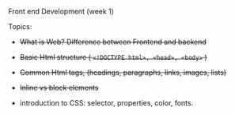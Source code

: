 Front end Development (week 1)

Topics:
* ~~What is Web? Difference between Frontend and backend~~
* ~~Basic Html structure ( `<!DOCTYPE html>, <head>, <body>` )~~
* ~~Common Html tags, (headings, paragraphs, links, images, lists)~~

* ~~Inline vs block elements~~
* introduction to CSS: selector, properties, color, fonts.
